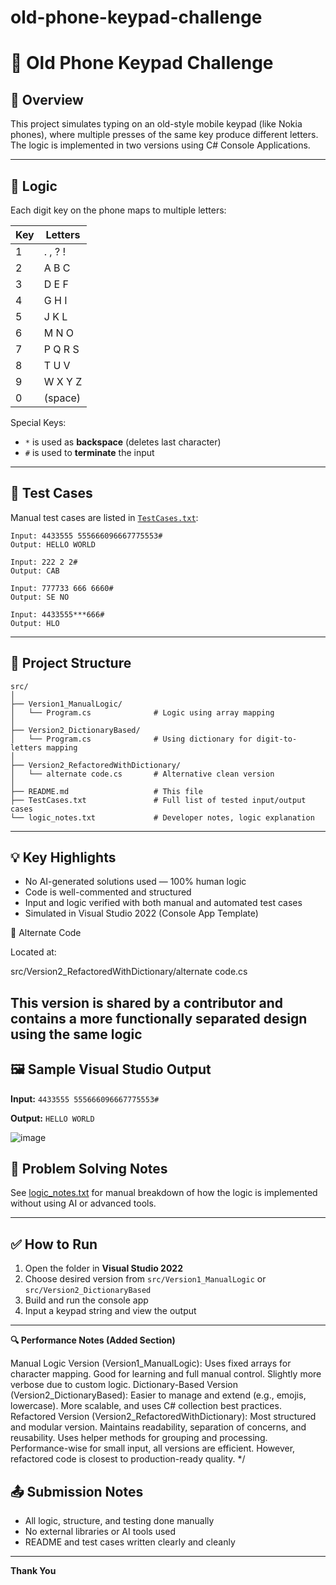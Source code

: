 # old-phone-keypad-challenge
# 📱 Old Phone Keypad Challenge

## 🚀 Overview
This project simulates typing on an old-style mobile keypad (like Nokia phones), where multiple presses of the same key produce different letters. The logic is implemented in two versions using C# Console Applications.

---

## 🧠 Logic
Each digit key on the phone maps to multiple letters:

| Key | Letters   |
|-----|-----------|
| 1   | . , ? !   |
| 2   | A B C     |
| 3   | D E F     |
| 4   | G H I     |
| 5   | J K L     |
| 6   | M N O     |
| 7   | P Q R S   |
| 8   | T U V     |
| 9   | W X Y Z   |
| 0   | (space)   |

Special Keys:
- `*` is used as **backspace** (deletes last character)
- `#` is used to **terminate** the input

---

## 🧪 Test Cases
Manual test cases are listed in [`TestCases.txt`](./src/TestCases.txt):

```
Input: 4433555 555666096667775553#
Output: HELLO WORLD

Input: 222 2 2#
Output: CAB

Input: 777733 666 6660#
Output: SE NO

Input: 4433555***666#
Output: HLO
```

---

## 🧰 Project Structure
```
src/
│
├── Version1_ManualLogic/
│   └── Program.cs              # Logic using array mapping
│
├── Version2_DictionaryBased/
│   └── Program.cs              # Using dictionary for digit-to-letters mapping
│
├── Version2_RefactoredWithDictionary/
│   └── alternate code.cs       # Alternative clean version 
│
├── README.md                   # This file
├── TestCases.txt               # Full list of tested input/output cases
└── logic_notes.txt             # Developer notes, logic explanation
```

---

## 💡 Key Highlights
- No AI-generated solutions used — 100% human logic
- Code is well-commented and structured
- Input and logic verified with both manual and automated test cases
- Simulated in Visual Studio 2022 (Console App Template)

🔁 Alternate Code

Located at:

src/Version2_RefactoredWithDictionary/alternate code.cs

This version is shared by a contributor and contains a more functionally separated design using the same logic
---

## 🖼️ Sample Visual Studio Output

**Input:** `4433555 555666096667775553#`

**Output:** `HELLO WORLD`

![image](https://github.com/user-attachments/assets/866e0652-fb4e-4c4e-8025-fb12f0b10d49)


## 🧠 Problem Solving Notes
See [logic_notes.txt](./logic_notes.txt) for manual breakdown of how the logic is implemented without using AI or advanced tools.

---

## ✅ How to Run

1. Open the folder in **Visual Studio 2022**
2. Choose desired version from `src/Version1_ManualLogic` or `src/Version2_DictionaryBased`
3. Build and run the console app
4. Input a keypad string and view the output

---
**🔍 Performance Notes (Added Section)**

Manual Logic Version (Version1_ManualLogic):
Uses fixed arrays for character mapping.
Good for learning and full manual control.
Slightly more verbose due to custom logic.
Dictionary-Based Version (Version2_DictionaryBased):
Easier to manage and extend (e.g., emojis, lowercase).
More scalable, and uses C# collection best practices.
Refactored Version (Version2_RefactoredWithDictionary):
Most structured and modular version.
Maintains readability, separation of concerns, and reusability.
Uses helper methods for grouping and processing.
Performance-wise for small input, all versions are efficient.
However, refactored code is closest to production-ready quality.
*/

## 📤 Submission Notes
- All logic, structure, and testing done manually
- No external libraries or AI tools used
- README and test cases written clearly and cleanly

---

**Thank You**


